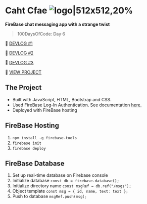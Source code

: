 # Caht Cfae ![logo|512x512,20%](https://github.com/victoria-lo/Chat-Cafe/blob/master/public/img/Caht-Logo.png?raw=true)
**FireBase chat messaging app with a strange twist**
> 100DaysOfCode: Day 6

📝 [DEVLOG #1](https://medium.com/@victoria2666/100-days-of-code-day-6-of-100-d1c2ee038aca)

📝 [DEVLOG #2](https://medium.com/@victoria2666/100-days-of-code-day-7-of-100-aa59e57d8721)

📝 [DEVLOG #3](https://medium.com/@victoria2666/100-days-of-code-day-8-of-100-f8799cb97f3a)

👀 [VIEW PROJECT](https://caht-viclo.firebaseapp.com/)

## The Project
- Built with JavaScript, HTML, Bootstrap and CSS.
- Used FireBase Log-In Authentication. See documentation [here.](https://firebase.google.com/docs/auth/web/start?authuser=0)
- Deployed with FireBase hosting

## FireBase Hosting
1. `npm install -g firebase-tools`
2. `firebase init`
3. `firebase deploy`

## FireBase Database
1. Set up real-time database on Firebase console
2. Initialize database `const db = firebase.database();`
3. Initialize directory name `const msgRef = db.ref("/msgs");`
4. Object template 
`const msg = {
        id,
        name,
        text: text
 };`
 5. Push to database `msgRef.push(msg);`
